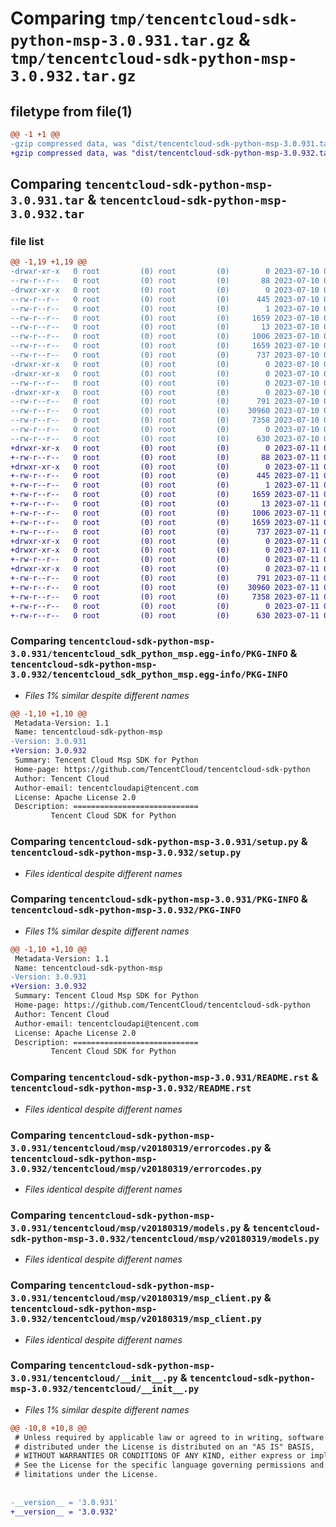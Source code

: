 # Comparing `tmp/tencentcloud-sdk-python-msp-3.0.931.tar.gz` & `tmp/tencentcloud-sdk-python-msp-3.0.932.tar.gz`

## filetype from file(1)

```diff
@@ -1 +1 @@
-gzip compressed data, was "dist/tencentcloud-sdk-python-msp-3.0.931.tar", last modified: Mon Jul 10 00:44:50 2023, max compression
+gzip compressed data, was "dist/tencentcloud-sdk-python-msp-3.0.932.tar", last modified: Tue Jul 11 00:53:12 2023, max compression
```

## Comparing `tencentcloud-sdk-python-msp-3.0.931.tar` & `tencentcloud-sdk-python-msp-3.0.932.tar`

### file list

```diff
@@ -1,19 +1,19 @@
-drwxr-xr-x   0 root         (0) root         (0)        0 2023-07-10 00:44:50.000000 tencentcloud-sdk-python-msp-3.0.931/
--rw-r--r--   0 root         (0) root         (0)       88 2023-07-10 00:44:50.000000 tencentcloud-sdk-python-msp-3.0.931/setup.cfg
-drwxr-xr-x   0 root         (0) root         (0)        0 2023-07-10 00:44:50.000000 tencentcloud-sdk-python-msp-3.0.931/tencentcloud_sdk_python_msp.egg-info/
--rw-r--r--   0 root         (0) root         (0)      445 2023-07-10 00:44:50.000000 tencentcloud-sdk-python-msp-3.0.931/tencentcloud_sdk_python_msp.egg-info/SOURCES.txt
--rw-r--r--   0 root         (0) root         (0)        1 2023-07-10 00:44:50.000000 tencentcloud-sdk-python-msp-3.0.931/tencentcloud_sdk_python_msp.egg-info/dependency_links.txt
--rw-r--r--   0 root         (0) root         (0)     1659 2023-07-10 00:44:50.000000 tencentcloud-sdk-python-msp-3.0.931/tencentcloud_sdk_python_msp.egg-info/PKG-INFO
--rw-r--r--   0 root         (0) root         (0)       13 2023-07-10 00:44:50.000000 tencentcloud-sdk-python-msp-3.0.931/tencentcloud_sdk_python_msp.egg-info/top_level.txt
--rw-r--r--   0 root         (0) root         (0)     1006 2023-07-10 00:44:50.000000 tencentcloud-sdk-python-msp-3.0.931/setup.py
--rw-r--r--   0 root         (0) root         (0)     1659 2023-07-10 00:44:50.000000 tencentcloud-sdk-python-msp-3.0.931/PKG-INFO
--rw-r--r--   0 root         (0) root         (0)      737 2023-07-10 00:44:50.000000 tencentcloud-sdk-python-msp-3.0.931/README.rst
-drwxr-xr-x   0 root         (0) root         (0)        0 2023-07-10 00:44:50.000000 tencentcloud-sdk-python-msp-3.0.931/tencentcloud/
-drwxr-xr-x   0 root         (0) root         (0)        0 2023-07-10 00:44:50.000000 tencentcloud-sdk-python-msp-3.0.931/tencentcloud/msp/
--rw-r--r--   0 root         (0) root         (0)        0 2023-07-10 00:44:50.000000 tencentcloud-sdk-python-msp-3.0.931/tencentcloud/msp/__init__.py
-drwxr-xr-x   0 root         (0) root         (0)        0 2023-07-10 00:44:50.000000 tencentcloud-sdk-python-msp-3.0.931/tencentcloud/msp/v20180319/
--rw-r--r--   0 root         (0) root         (0)      791 2023-07-10 00:44:50.000000 tencentcloud-sdk-python-msp-3.0.931/tencentcloud/msp/v20180319/errorcodes.py
--rw-r--r--   0 root         (0) root         (0)    30960 2023-07-10 00:44:50.000000 tencentcloud-sdk-python-msp-3.0.931/tencentcloud/msp/v20180319/models.py
--rw-r--r--   0 root         (0) root         (0)     7358 2023-07-10 00:44:50.000000 tencentcloud-sdk-python-msp-3.0.931/tencentcloud/msp/v20180319/msp_client.py
--rw-r--r--   0 root         (0) root         (0)        0 2023-07-10 00:44:50.000000 tencentcloud-sdk-python-msp-3.0.931/tencentcloud/msp/v20180319/__init__.py
--rw-r--r--   0 root         (0) root         (0)      630 2023-07-10 00:44:50.000000 tencentcloud-sdk-python-msp-3.0.931/tencentcloud/__init__.py
+drwxr-xr-x   0 root         (0) root         (0)        0 2023-07-11 00:53:12.000000 tencentcloud-sdk-python-msp-3.0.932/
+-rw-r--r--   0 root         (0) root         (0)       88 2023-07-11 00:53:12.000000 tencentcloud-sdk-python-msp-3.0.932/setup.cfg
+drwxr-xr-x   0 root         (0) root         (0)        0 2023-07-11 00:53:12.000000 tencentcloud-sdk-python-msp-3.0.932/tencentcloud_sdk_python_msp.egg-info/
+-rw-r--r--   0 root         (0) root         (0)      445 2023-07-11 00:53:12.000000 tencentcloud-sdk-python-msp-3.0.932/tencentcloud_sdk_python_msp.egg-info/SOURCES.txt
+-rw-r--r--   0 root         (0) root         (0)        1 2023-07-11 00:53:12.000000 tencentcloud-sdk-python-msp-3.0.932/tencentcloud_sdk_python_msp.egg-info/dependency_links.txt
+-rw-r--r--   0 root         (0) root         (0)     1659 2023-07-11 00:53:12.000000 tencentcloud-sdk-python-msp-3.0.932/tencentcloud_sdk_python_msp.egg-info/PKG-INFO
+-rw-r--r--   0 root         (0) root         (0)       13 2023-07-11 00:53:12.000000 tencentcloud-sdk-python-msp-3.0.932/tencentcloud_sdk_python_msp.egg-info/top_level.txt
+-rw-r--r--   0 root         (0) root         (0)     1006 2023-07-11 00:53:12.000000 tencentcloud-sdk-python-msp-3.0.932/setup.py
+-rw-r--r--   0 root         (0) root         (0)     1659 2023-07-11 00:53:12.000000 tencentcloud-sdk-python-msp-3.0.932/PKG-INFO
+-rw-r--r--   0 root         (0) root         (0)      737 2023-07-11 00:53:12.000000 tencentcloud-sdk-python-msp-3.0.932/README.rst
+drwxr-xr-x   0 root         (0) root         (0)        0 2023-07-11 00:53:12.000000 tencentcloud-sdk-python-msp-3.0.932/tencentcloud/
+drwxr-xr-x   0 root         (0) root         (0)        0 2023-07-11 00:53:12.000000 tencentcloud-sdk-python-msp-3.0.932/tencentcloud/msp/
+-rw-r--r--   0 root         (0) root         (0)        0 2023-07-11 00:53:12.000000 tencentcloud-sdk-python-msp-3.0.932/tencentcloud/msp/__init__.py
+drwxr-xr-x   0 root         (0) root         (0)        0 2023-07-11 00:53:12.000000 tencentcloud-sdk-python-msp-3.0.932/tencentcloud/msp/v20180319/
+-rw-r--r--   0 root         (0) root         (0)      791 2023-07-11 00:53:12.000000 tencentcloud-sdk-python-msp-3.0.932/tencentcloud/msp/v20180319/errorcodes.py
+-rw-r--r--   0 root         (0) root         (0)    30960 2023-07-11 00:53:12.000000 tencentcloud-sdk-python-msp-3.0.932/tencentcloud/msp/v20180319/models.py
+-rw-r--r--   0 root         (0) root         (0)     7358 2023-07-11 00:53:12.000000 tencentcloud-sdk-python-msp-3.0.932/tencentcloud/msp/v20180319/msp_client.py
+-rw-r--r--   0 root         (0) root         (0)        0 2023-07-11 00:53:12.000000 tencentcloud-sdk-python-msp-3.0.932/tencentcloud/msp/v20180319/__init__.py
+-rw-r--r--   0 root         (0) root         (0)      630 2023-07-11 00:53:12.000000 tencentcloud-sdk-python-msp-3.0.932/tencentcloud/__init__.py
```

### Comparing `tencentcloud-sdk-python-msp-3.0.931/tencentcloud_sdk_python_msp.egg-info/PKG-INFO` & `tencentcloud-sdk-python-msp-3.0.932/tencentcloud_sdk_python_msp.egg-info/PKG-INFO`

 * *Files 1% similar despite different names*

```diff
@@ -1,10 +1,10 @@
 Metadata-Version: 1.1
 Name: tencentcloud-sdk-python-msp
-Version: 3.0.931
+Version: 3.0.932
 Summary: Tencent Cloud Msp SDK for Python
 Home-page: https://github.com/TencentCloud/tencentcloud-sdk-python
 Author: Tencent Cloud
 Author-email: tencentcloudapi@tencent.com
 License: Apache License 2.0
 Description: ============================
         Tencent Cloud SDK for Python
```

### Comparing `tencentcloud-sdk-python-msp-3.0.931/setup.py` & `tencentcloud-sdk-python-msp-3.0.932/setup.py`

 * *Files identical despite different names*

### Comparing `tencentcloud-sdk-python-msp-3.0.931/PKG-INFO` & `tencentcloud-sdk-python-msp-3.0.932/PKG-INFO`

 * *Files 1% similar despite different names*

```diff
@@ -1,10 +1,10 @@
 Metadata-Version: 1.1
 Name: tencentcloud-sdk-python-msp
-Version: 3.0.931
+Version: 3.0.932
 Summary: Tencent Cloud Msp SDK for Python
 Home-page: https://github.com/TencentCloud/tencentcloud-sdk-python
 Author: Tencent Cloud
 Author-email: tencentcloudapi@tencent.com
 License: Apache License 2.0
 Description: ============================
         Tencent Cloud SDK for Python
```

### Comparing `tencentcloud-sdk-python-msp-3.0.931/README.rst` & `tencentcloud-sdk-python-msp-3.0.932/README.rst`

 * *Files identical despite different names*

### Comparing `tencentcloud-sdk-python-msp-3.0.931/tencentcloud/msp/v20180319/errorcodes.py` & `tencentcloud-sdk-python-msp-3.0.932/tencentcloud/msp/v20180319/errorcodes.py`

 * *Files identical despite different names*

### Comparing `tencentcloud-sdk-python-msp-3.0.931/tencentcloud/msp/v20180319/models.py` & `tencentcloud-sdk-python-msp-3.0.932/tencentcloud/msp/v20180319/models.py`

 * *Files identical despite different names*

### Comparing `tencentcloud-sdk-python-msp-3.0.931/tencentcloud/msp/v20180319/msp_client.py` & `tencentcloud-sdk-python-msp-3.0.932/tencentcloud/msp/v20180319/msp_client.py`

 * *Files identical despite different names*

### Comparing `tencentcloud-sdk-python-msp-3.0.931/tencentcloud/__init__.py` & `tencentcloud-sdk-python-msp-3.0.932/tencentcloud/__init__.py`

 * *Files 1% similar despite different names*

```diff
@@ -10,8 +10,8 @@
 # Unless required by applicable law or agreed to in writing, software
 # distributed under the License is distributed on an "AS IS" BASIS,
 # WITHOUT WARRANTIES OR CONDITIONS OF ANY KIND, either express or implied.
 # See the License for the specific language governing permissions and
 # limitations under the License.
 
 
-__version__ = '3.0.931'
+__version__ = '3.0.932'
```

